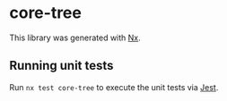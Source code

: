 # core-tree

This library was generated with [Nx](https://nx.dev).

## Running unit tests

Run `nx test core-tree` to execute the unit tests via [Jest](https://jestjs.io).
